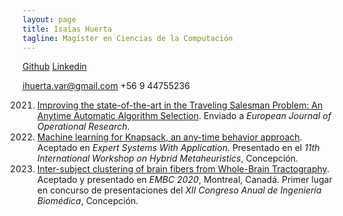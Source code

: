 ```yaml
---
layout: page
title: Isaías Huerta
tagline: Magíster en Ciencias de la Computación
---
```


[Github](https://github.com/isaiash)
[Linkedin](https://www.linkedin.com/in/isaiash)

ihuerta.var@gmail.com
+56 9 44755236

2021. [Improving the state-of-the-art in the Traveling Salesman Problem: An Anytime Automatic Algorithm Selection](https://isaiash.github.io/anytime_tsp/). Enviado a *European Journal of Operational Research*.
2020. [Machine learning for Knapsack, an any-time behavior approach](https://www.sciencedirect.com/science/article/abs/pii/S0957417420304371). Aceptado en *Expert Systems With Application*. Presentado en el *11th International Workshop on Hybrid Metaheuristics*, Concepción. 
2019. [Inter-subject clustering of brain fibers from Whole-Brain Tractography](https://ieeexplore.ieee.org/document/9175342/). Aceptado y presentado en *EMBC 2020*, Montreal, Canadá. Primer lugar en concurso de presentaciones del *XII Congreso Anual de Ingeniería Biomédica*, Concepción.
